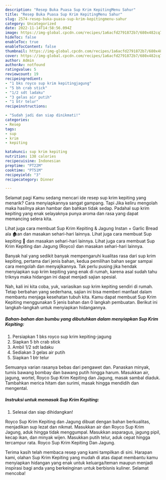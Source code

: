 ```yaml
---
description: "Resep Buka Puasa Sup Krim KepitingMenu Sahur"
title: "Resep Buka Puasa Sup Krim KepitingMenu Sahur"
slug: 2574-resep-buka-puasa-sup-krim-kepitingmenu-sahur
category: Uncategorized
date: 2022-11-14T14:58:56.094Z
image: https://img-global.cpcdn.com/recipes/1a6acfd2791872b7/680x482cq70/sup-krim-kepiting-foto-resep-utama.jpg
hideToc: false
enableToc: true
enableTocContent: false
thumbnail: https://img-global.cpcdn.com/recipes/1a6acfd2791872b7/680x482cq70/sup-krim-kepiting-foto-resep-utama.jpg
cover: https://img-global.cpcdn.com/recipes/1a6acfd2791872b7/680x482cq70/sup-krim-kepiting-foto-resep-utama.jpg
author: Admin
authorAv: notfound
ratingvalue: 5
reviewcount: 19
recipeingredient:
- "1 bks royco sup krim kepitingjagung"
- "5 bh crab stick"
- "1/2 sdt ladaku"
- "3 gelas air putih"
- "1 btr telur"
recipeinstructions:

- "Sudah jadi dan siap dinikmati!"
categories:
- Resep
tags:
- sup
- krim
- kepiting

katakunci: sup krim kepiting 
nutrition: 138 calories
recipecuisine: Indonesian
preptime: "PT22M"
cooktime: "PT51M"
recipeyield: "3"
recipecategory: Dinner

---
```



Selamat pagi Kamu sedang mencari ide resep sup krim kepiting yang menarik? Cara menyiapkannya sangat gampang. Tapi Jika keliru mengolah maka hasilnya akan hambar dan bahkan tidak sedap. Padahal sup krim kepiting yang enak selayaknya punya aroma dan rasa yang dapat memancing selera kita.


Lihat juga cara membuat Sup Krim Kepiting &amp; Jagung Instan + Garlic Bread ala 🏚an dan masakan sehari-hari lainnya. Lihat juga cara membuat Sup kepiting 🦀 dan masakan sehari-hari lainnya. Lihat juga cara membuat Sup Krim Kepiting dan Jagung (Royco) dan masakan sehari-hari lainnya.

Banyak hal yang sedikit banyak mempengaruhi kualitas rasa dari sup krim kepiting, pertama dari jenis bahan, kedua pemilihan bahan segar sampai cara mengolah dan menyajikannya. Tak perlu pusing jika hendak menyiapkan sup krim kepiting yang enak di rumah, karena asal sudah tahu triknya maka hidangan ini dapat menjadi sajian spesial.


Nah, kali ini kita coba, yuk, variasikan sup krim kepiting sendiri di rumah. Tetap berbahan yang sederhana, sajian ini bisa memberi manfaat dalam membantu menjaga kesehatan tubuh kita. Kamu dapat membuat Sup Krim Kepiting menggunakan 5 jenis bahan dan 0 langkah pembuatan. Berikut ini langkah-langkah untuk menyiapkan hidangannya.

<!--inarticleads1-->

##### Bahan-bahan dan bumbu yang dibutuhkan dalam menyiapkan Sup Krim Kepiting:

1. Persiapkan 1 bks royco sup krim kepiting-jagung
1. Siapkan 5 bh crab stick
1. Ambil 1/2 sdt ladaku
1. Sediakan 3 gelas air putih
1. Siapkan 1 btr telur


Semuanya varian rasanya bebas dari pengawet dan. Panaskan minyak, tumis bawang bombay dan bawang putih hingga harum. Masukkan air, jagung, wortel, Royco Sup Krim Kepiting dan Jagung, masak sambal diaduk. Tambahkan merica hitam dan surimi, masak hingga mendidih dan mengental. 

<!--inarticleads2-->

##### Instruksi untuk memasak Sup Krim Kepiting:


1. Selesai dan siap dihidangkan!

Royco Sup Krim Kepiting dan Jagung dibuat dengan bahan berkualitas, menjadikan sup lezat dan nikmat. Masukkan air dan Royco Sup Krim Jagung, aduk hingga tidak menggumpal. Masukkan asparagus, jagung pipil, kecap ikan, dan minyak wijen. Masukkan putih telur, aduk cepat hingga tercampur rata. Royco Sup Krim Kepiting Dan Jagung. 

Terima kasih telah membaca resep yang kami tampilkan di sini. Harapan kami, olahan Sup Krim Kepiting yang mudah di atas dapat membantu kamu menyiapkan hidangan yang enak untuk keluarga/teman maupun menjadi inspirasi bagi anda yang berkeinginan untuk berbisnis kuliner. Selamat mencoba!
